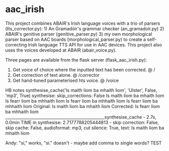 # aac_irish

This project combines ABAIR's Irish language voices with a trio of parsers (tts_corrector.py):
    1) An Gramadóir's grammar checker (an_gramadoir.py)
    2) ABAIR's genitive parser (genitive_parser.py)
    3) my own morphological parser based on AAC boards (morphological_parser.py)
    to create a self-correcting Irish language TTS API for use in AAC devices. 
This project also uses the voices developed at ABAIR (abair_voice.py).

Three pages are available from the flask server (flask_aac_irish.py):
1) Get voice of choice where the inputted text has been corrected. @ /
2) Get correction of text alone.    @ /corrector
3) Get hand-tuned parameterised hts voice. @ /voice


HB notes
synthesise_cache('Is maith liom ba mhaith liom', 'Ulster', False, 'mp3', True)
synthesise: skip_corrections: False
Is maith liom ba mhaith liom
Is fearr liom ba mhhaith liom
Is fearr liom ba mhhaith liom
Is fearr liom ba mhhaith liom
Original:       Is maith liom ba mhaith liom
Corrected:      Is fearr liom ba mhhaith liom
_________________________________________________synthesise_cache - 2.7s, 0.0min
TIME in synthesise: 2.7177788205444813 -  skip correction: False, skip cache: False, audioformat: mp3, cut silence: True, text: Is maith liom ba mhaith liom

Andy: "sí," works, "sí." doesn't - maybe add comma to single words? TEST 